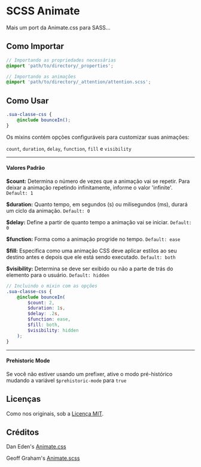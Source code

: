 # SCSS Animate

Mais um port da Animate.css para SASS...

## Como Importar

```scss
// Importando as propriedades necessárias
@import 'path/to/directory/_properties';

// Importando as animações
@import 'path/to/directory/_attention/attention.scss';
```

## Como Usar

```scss
.sua-classe-css {
    @include bounceIn();
}
```

Os mixins contém opções configuráveis para customizar suas animações:

`count`, `duration`, `delay`, `function`, `fill` e `visibility`

---

#### Valores Padrão

**$count:** Determina o número de vezes que a animação vai se repetir. Para deixar a animação repetindo infinitamente, informe o valor 'infinite'. `Default: 1`

**$duration:** Quanto tempo, em segundos (s) ou milisegundos (ms), durará um ciclo da animação. `Default: 0`

**$delay:** Define a partir de quanto tempo a animação vai se iniciar. `Default: 0`

**$function:** Forma como a animação progride no tempo. `Default: ease`

**$fill:** Especifica como uma animação CSS deve aplicar estilos ao seu destino antes e depois que ele está sendo executado. `Default: both`

**$visibility:** Determina se deve ser exibido ou não a parte de trás do elemento para o usuário. `Default: hidden`

```scss
// Incluindo o mixin com as opções
.sua-classe-css {
    @include bounceIn(
        $count: 2,
        $duration: 1s,
        $delay: .2s,
        $function: ease,
        $fill: both,
        $visibility: hidden
    );
}
```
---

#### Prehistoric Mode

Se você não estiver usando um prefixer, ative o modo pré-histórico mudando a variável `$prehistoric-mode` para `true`

## Licenças

Como nos originais, sob a [Licença MIT](http://opensource.org/licenses/MIT).

## Créditos

Dan Eden's [Animate.css](https://github.com/daneden/animate.css)

Geoff Graham's [Animate.scss](https://github.com/geoffgraham/animate.scss)
